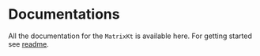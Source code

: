 # Documentations
All the documentation for the `MatrixKt` is available here. 
For getting started see [readme](./README.md).

